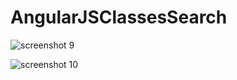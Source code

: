 # AngularJSClassesSearch


![screenshot 9](https://user-images.githubusercontent.com/26575291/31620146-811014f0-b264-11e7-911a-cb24a6b5a7ac.png)

![screenshot 10](https://user-images.githubusercontent.com/26575291/31620333-f9caf4b4-b264-11e7-96f6-66d48b6ced83.png)
